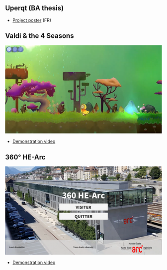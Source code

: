 ## Uperqt (BA thesis)
- [Project poster](uperqt_poster.pdf) (FR)

## Valdi & the 4 Seasons
[![Valdi & the 4 Seasons](valdi_cover.png)](https://youtu.be/zzIR6NazFuk)

- [Demonstration video](https://youtu.be/zzIR6NazFuk)

## 360° HE-Arc
[![360° HE-Arc](360_hearc_cover.png)](https://youtu.be/wWhQ7abRNOc)

- [Demonstration video](https://youtu.be/wWhQ7abRNOc)
